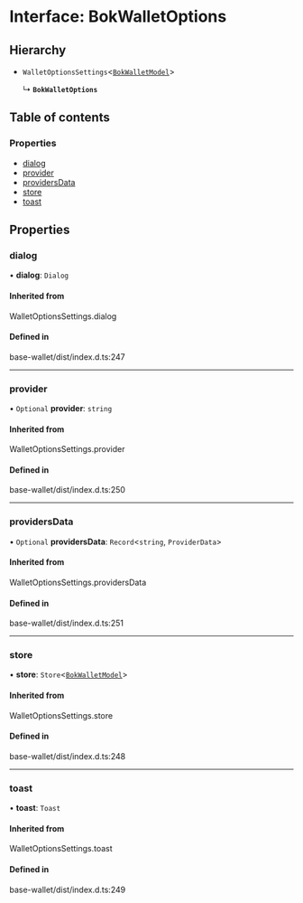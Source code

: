 # Interface: BokWalletOptions

## Hierarchy

- `WalletOptionsSettings`<[`BokWalletModel`](BokWalletModel.md)\>

  ↳ **`BokWalletOptions`**

## Table of contents

### Properties

- [dialog](BokWalletOptions.md#dialog)
- [provider](BokWalletOptions.md#provider)
- [providersData](BokWalletOptions.md#providersdata)
- [store](BokWalletOptions.md#store)
- [toast](BokWalletOptions.md#toast)

## Properties

### dialog

• **dialog**: `Dialog`

#### Inherited from

WalletOptionsSettings.dialog

#### Defined in

base-wallet/dist/index.d.ts:247

___

### provider

• `Optional` **provider**: `string`

#### Inherited from

WalletOptionsSettings.provider

#### Defined in

base-wallet/dist/index.d.ts:250

___

### providersData

• `Optional` **providersData**: `Record`<`string`, `ProviderData`\>

#### Inherited from

WalletOptionsSettings.providersData

#### Defined in

base-wallet/dist/index.d.ts:251

___

### store

• **store**: `Store`<[`BokWalletModel`](BokWalletModel.md)\>

#### Inherited from

WalletOptionsSettings.store

#### Defined in

base-wallet/dist/index.d.ts:248

___

### toast

• **toast**: `Toast`

#### Inherited from

WalletOptionsSettings.toast

#### Defined in

base-wallet/dist/index.d.ts:249
